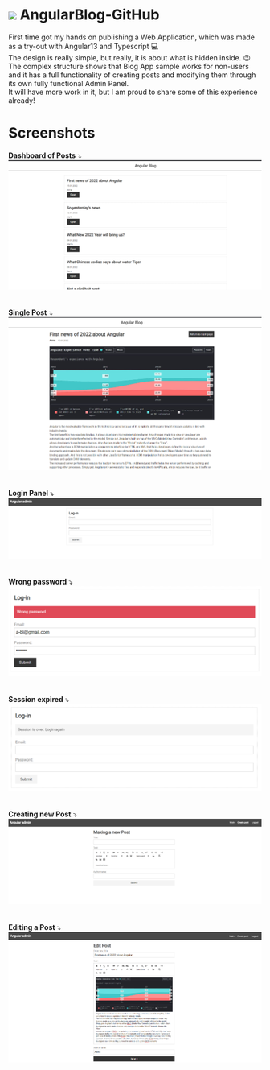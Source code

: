 # <img src="https://64.media.tumblr.com/96e32c38c2131e9be7b5399ea94285b7/tumblr_mj2gl1Lhjc1qi3yn4o1_400.gif" width="50"> AngularBlog-GitHub
 
First time got my hands on publishing a Web Application, which was made as a try-out with Angular13 and Typescript 💻<br />
The design is really simple, but really, it is about what is hidden inside. 😉<br />
The complex structure shows that Blog App sample works for non-users and it has a full functionality of creating posts and modifying them through its own fully functional Admin Panel.<br />
It will have more work in it, but I am proud to share some of this experience already!

# Screenshots

<b>Dashboard of Posts</b> ⤵️<br>
![screenshot](https://github.com/peura-lady/AngularBlog-GitHub/blob/main/Screenshots/Main-page.PNG)
<br />
<br />
<br />
<b>Single Post</b> ⤵️<br>
![screenshot](https://github.com/peura-lady/AngularBlog-GitHub/blob/main/Screenshots/single-post-page.PNG)
<br />
<br />
<br />
<b>Login Panel</b> ⤵️<br>
![screenshot](https://github.com/peura-lady/AngularBlog-GitHub/blob/main/Screenshots/admin-panel.PNG)
<br />
<br />
<br />
<b>Wrong password</b> ⤵️<br>
![screenshot](https://github.com/peura-lady/AngularBlog-GitHub/blob/main/Screenshots/wrong-pw.PNG)
<br />
<br />
<br />
<b>Session expired</b> ⤵️<br>
![screenshot](https://github.com/peura-lady/AngularBlog-GitHub/blob/main/Screenshots/session-is-over.PNG)
<br />
<br />
<br />
<b>Creating new Post</b> ⤵️<br>
![screenshot](https://github.com/peura-lady/AngularBlog-GitHub/blob/main/Screenshots/new-post.PNG)
<br />
<br />
<br />
<b>Editing a Post</b> ⤵️<br>
![screenshot](https://github.com/peura-lady/AngularBlog-GitHub/blob/main/Screenshots/edit-post.PNG)

